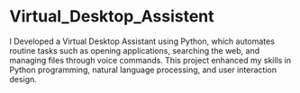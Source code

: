 # Virtual_Desktop_Assistent
I Developed a Virtual Desktop Assistant using Python, which automates routine tasks such as opening applications, searching the web, and managing files through voice commands. This project enhanced my skills in Python programming, natural language processing, and user interaction design. 
